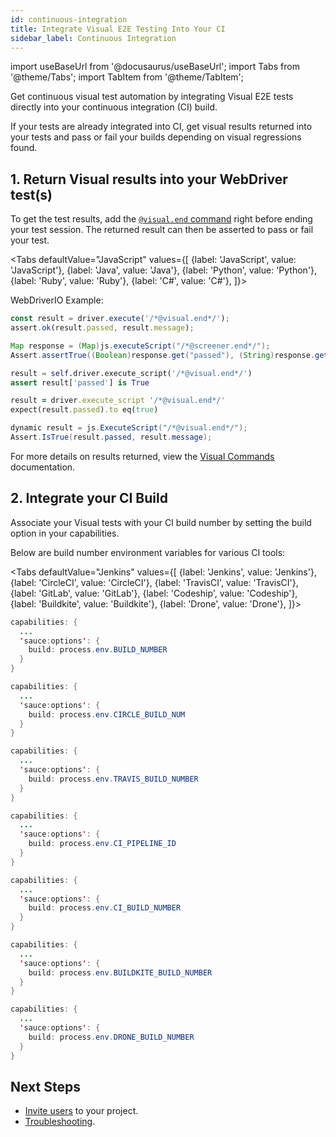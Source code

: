 ```yaml
---
id: continuous-integration
title: Integrate Visual E2E Testing Into Your CI
sidebar_label: Continuous Integration
---
```


import useBaseUrl from '@docusaurus/useBaseUrl';
import Tabs from '@theme/Tabs';
import TabItem from '@theme/TabItem';


Get continuous visual test automation by integrating Visual E2E tests directly into your continuous integration (CI) build.

If your tests are already integrated into CI, get visual results returned into your tests and pass or fail your builds depending on visual regressions found.


## 1. Return Visual results into your WebDriver test(s)

To get the test results, add the [`@visual.end` command](https://docs.saucelabs.com/visual/e2e-testing/commands-options/#end-command) right before ending your test session. The returned result can then be asserted to pass or fail your test.

<Tabs
  defaultValue="JavaScript"
  values={[
    {label: 'JavaScript', value: 'JavaScript'},
    {label: 'Java', value: 'Java'},
    {label: 'Python', value: 'Python'},
    {label: 'Ruby', value: 'Ruby'},
    {label: 'C#', value: 'C#'},
  ]}>

<TabItem value="JavaScript">

WebDriverIO Example:

```javascript
const result = driver.execute('/*@visual.end*/');
assert.ok(result.passed, result.message);
```

</TabItem>
<TabItem value="Java">

```java
Map response = (Map)js.executeScript("/*@screener.end*/");
Assert.assertTrue((Boolean)response.get("passed"), (String)response.get("message"));
```

</TabItem>
<TabItem value="Python">

```py
result = self.driver.execute_script('/*@visual.end*/')
assert result['passed'] is True
```

</TabItem>
<TabItem value="Ruby">

```rb
result = driver.execute_script '/*@visual.end*/'
expect(result.passed).to eq(true)
```

</TabItem>
<TabItem value="C#">

```csharp
dynamic result = js.ExecuteScript("/*@visual.end*/");
Assert.IsTrue(result.passed, result.message);
```

</TabItem>
</Tabs>

For more details on results returned, view the [Visual Commands](/visual/e2e-testing/commands-options) documentation.


## 2. Integrate your CI Build

Associate your Visual tests with your CI build number by setting the build option in your capabilities.

Below are build number environment variables for various CI tools:

<Tabs
  defaultValue="Jenkins"
  values={[
    {label: 'Jenkins', value: 'Jenkins'},
    {label: 'CircleCI', value: 'CircleCI'},
    {label: 'TravisCI', value: 'TravisCI'},
    {label: 'GitLab', value: 'GitLab'},
    {label: 'Codeship', value: 'Codeship'},
    {label: 'Buildkite', value: 'Buildkite'},
    {label: 'Drone', value: 'Drone'},
  ]}>

<TabItem value="Jenkins">

```java
capabilities: {
  ...
  'sauce:options': {
    build: process.env.BUILD_NUMBER
  }
}
```

</TabItem>
<TabItem value="CircleCI">

```java
capabilities: {
  ...
  'sauce:options': {
    build: process.env.CIRCLE_BUILD_NUM
  }
}
```

</TabItem>
<TabItem value="TravisCI">

```java
capabilities: {
  ...
  'sauce:options': {
    build: process.env.TRAVIS_BUILD_NUMBER
  }
}
```

</TabItem>
<TabItem value="GitLab">

```java
capabilities: {
  ...
  'sauce:options': {
    build: process.env.CI_PIPELINE_ID
  }
}
```

</TabItem>
<TabItem value="Codeship">

```java
capabilities: {
  ...
  'sauce:options': {
    build: process.env.CI_BUILD_NUMBER
  }
}
```

</TabItem>
<TabItem value="Buildkite">

```java
capabilities: {
  ...
  'sauce:options': {
    build: process.env.BUILDKITE_BUILD_NUMBER
  }
}
```

</TabItem>
<TabItem value="Drone">

```java
capabilities: {
  ...
  'sauce:options': {
    build: process.env.DRONE_BUILD_NUMBER
  }
}
```

</TabItem>
</Tabs>


## Next Steps

* [Invite users](/visual/acct-team-mgmt) to your project.
* [Troubleshooting](/visual/e2e-testing/troubleshooting).
